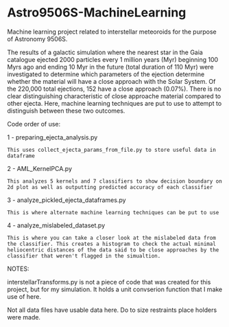 # Astro9506S-MachineLearning
Machine learning project related to interstellar meteoroids for the purpose of Astronomy 9506S.

The results of a galactic simulation where the nearest star in the Gaia catalogue ejected 2000 particles every 1 million years (Myr) beginning 100 Myrs ago and ending 10 Myr in the future (total duration of 110 Myr) were investigated to determine which parameters of the ejection determine whether the material will have a close approach with the Solar System. Of the 220,000 total ejections, 152 have a close approach (0.07%). There is no clear distinguishing characteristic of close approache material compared to other ejecta. Here, machine learning techniques are put to use to attempt to distinguish between these two outcomes.

Code order of use:

1 - preparing_ejecta_analysis.py

    This uses collect_ejecta_params_from_file.py to store useful data in dataframe
    
2 - AML_KernelPCA.py

    This analyzes 5 kernels and 7 classifiers to show decision boundary on 2d plot as well as outputting predicted accuracy of each classifier
    
3 - analyze_pickled_ejecta_dataframes.py

    This is where alternate machine learning techniques can be put to use
    
4 - analyze_mislabeled_dataset.py

    This is where you can take a closer look at the mislabeled data from the classifier. This creates a histogram to check the actual minimal heliocentric distances of the data said to be close approaches by the classifier that weren't flagged in the simualtion.



NOTES:

interstellarTransforms.py is not a piece of code that was created for this project, but for my simulation. It holds a unit convserion function that I make use of here. 

Not all data files have usable data here. Do to size restraints place holders were made.
